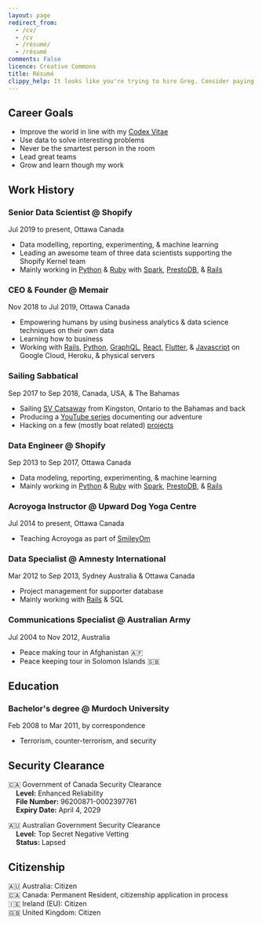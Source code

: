 ```yaml
---
layout: page
redirect_from:
  - /cv/
  - /cv
  - /résumé/
  - /résumé
comments: False
licence: Creative Commons
title: Résumé
clippy_help: It looks like you're trying to hire Greg. Consider paying him in cheese 🧀 It's his favourite food!
---
```


## Career Goals

 * Improve the world in line with my [Codex Vitae](/codex)
 * Use data to solve interesting problems
 * Never be the smartest person in the room
 * Lead great teams
 * Grow and learn though my work

## Work History

### Senior Data Scientist @ Shopify
Jul 2019 to present, Ottawa Canada

* Data modelling, reporting, experimenting, & machine learning
* Leading an awesome team of three data scientists supporting the Shopify Kernel team
* Mainly working in [Python](https://pypi.org/user/gregology/) & [Ruby](https://rubygems.org/profiles/gregology) with [Spark](https://spark.apache.org/docs/latest/api/python/), [PrestoDB](https://prestodb.io), & [Rails](https://rubyonrails.org/)

### CEO & Founder @ Memair
Nov 2018 to Jul 2019, Ottawa Canada

* Empowering humans by using business analytics & data science techniques on their own data
* Learning how to business
* Working with [Rails](https://rubygems.org/profiles/gregology), [Python](https://pypi.org/user/gregology/), [GraphQL](https://memair.com/graphiql), [React](https://memair.com/player), [Flutter](https://flutter.dev/), & [Javascript](https://www.npmjs.com/~gregology) on Google Cloud, Heroku, & physical servers

### Sailing Sabbatical
Sep 2017 to Sep 2018, Canada, USA, & The Bahamas

* Sailing [SV Catsaway](https://SVCatsaway.com) from Kingston, Ontario to the Bahamas and back
* Producing a [YouTube series](https://YouTube.com/SVCatsaway) documenting our adventure
* Hacking on a few (mostly boat related) [projects](/packages)

### Data Engineer @ Shopify
Sep 2013 to Sep 2017, Ottawa Canada

* Data modeling, reporting, experimenting, & machine learning
* Mainly working in [Python](https://pypi.org/user/gregology/) & [Ruby](https://rubygems.org/profiles/gregology) with [Spark](https://spark.apache.org/docs/latest/api/python/), [PrestoDB](https://prestodb.io), & [Rails](https://rubyonrails.org/)

### Acroyoga Instructor @ Upward Dog Yoga Centre
Jul 2014 to present, Ottawa Canada

* Teaching Acroyoga as part of [SmileyOm](https://smileyom.com)

### Data Specialist @ Amnesty International
Mar 2012 to Sep 2013, Sydney Australia & Ottawa Canada

* Project management for supporter database
* Mainly working with [Rails](http://rubyonrails.org/) & SQL

### Communications Specialist @ Australian Army
Jul 2004 to Nov 2012, Australia

 * Peace making tour in Afghanistan 🇦🇫
 * Peace keeping tour in Solomon Islands 🇸🇧

## Education

### Bachelor's degree @ Murdoch University 
Feb 2008 to Mar 2011, by correspondence

* Terrorism, counter-terrorism, and security

## Security Clearance

🇨🇦 Government of Canada Security Clearance  
&nbsp;&nbsp;&nbsp;&nbsp;**Level:** Enhanced Reliability  
&nbsp;&nbsp;&nbsp;&nbsp;**File Number:** 96200871-0002397761  
&nbsp;&nbsp;&nbsp;&nbsp;**Expiry Date:** April 4, 2029  

🇦🇺 Australian Government Security Clearance  
&nbsp;&nbsp;&nbsp;&nbsp;**Level:** Top Secret Negative Vetting  
&nbsp;&nbsp;&nbsp;&nbsp;**Status:** Lapsed  

## Citizenship

🇦🇺 Australia: Citizen  
🇨🇦 Canada: Permanent Resident, citizenship application in process  
🇮🇪 Ireland (EU): Citizen  
🇬🇧 United Kingdom: Citizen  
